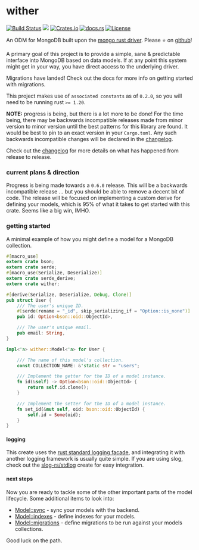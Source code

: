 wither
======
[![Build Status](https://travis-ci.org/thedodd/wither.svg?branch=master)](https://travis-ci.org/thedodd/wither)
[![](https://img.shields.io/badge/tested%20on-mongodb%203.2%2B-brightgreen.svg)](#)
[![Crates.io](https://img.shields.io/crates/v/wither.svg)](https://crates.io/crates/wither)
[![docs.rs](https://docs.rs/wither/badge.svg)](https://docs.rs/wither)
[![License](https://img.shields.io/badge/license-Apache%202.0-blue.svg)](LICENSE)

An ODM for MongoDB built upon the [mongo rust driver](https://github.com/mongodb-labs/mongo-rust-driver-prototype). Please ⭐ on [github](https://github.com/thedodd/wither)!

A primary goal of this project is to provide a simple, sane & predictable interface into MongoDB based on data models. If at any point this system might get in your way, you have direct access to the underlying driver.

Migrations have landed! Check out the docs for more info on getting started with migrations.

This project makes use of `associated constants` as of `0.2.0`, so you will need to be running rust `>= 1.20`.

**NOTE:** progress is being, but there is a lot more to be done! For the time being, there may be backwards incompatible releases made from minor version to minor version until the best patterns for this library are found. It would be best to pin to an exact version in your `Cargo.toml`. Any such backwards incompatible changes will be declared in the [changelog](https://github.com/thedodd/wither/master/CHANGELOG.md).

Check out the [changelog](https://github.com/thedodd/wither/master/CHANGELOG.md) for more details on what has happened from release to release.

### current plans & direction
Progress is being made towards a `0.6.0` release. This will be a backwards incompatible release ... but you should be able to remove a decent bit of code. The release will be focused on implementing a custom derive for defining your models, which is 95% of what it takes to get started with this crate. Seems like a big win, IMHO.

### getting started
A minimal example of how you might define a model for a MongoDB collection.

```rust
#[macro_use]
extern crate bson;
extern crate serde;
#[macro_use(Serialize, Deserialize)]
extern crate serde_derive;
extern crate wither;

#[derive(Serialize, Deserialize, Debug, Clone)]
pub struct User {
    /// The user's unique ID.
    #[serde(rename = "_id", skip_serializing_if = "Option::is_none")]
    pub id: Option<bson::oid::ObjectId>,

    /// The user's unique email.
    pub email: String,
}

impl<'a> wither::Model<'a> for User {

    /// The name of this model's collection.
    const COLLECTION_NAME: &'static str = "users";

    /// Implement the getter for the ID of a model instance.
    fn id(&self) -> Option<bson::oid::ObjectId> {
        return self.id.clone();
    }

    /// Implement the setter for the ID of a model instance.
    fn set_id(&mut self, oid: bson::oid::ObjectId) {
        self.id = Some(oid);
    }
}
```

#### logging
This create uses the [rust standard logging facade](https://docs.rs/log/), and integrating it with another logging framework is usually quite simple. If you are using slog, check out the [slog-rs/stdlog](https://docs.rs/slog-stdlog/) create for easy integration.

#### next steps
Now you are ready to tackle some of the other important parts of the model lifecycle. Some additional items to look into:

- [Model::sync](https://docs.rs/wither/0.5.1/wither/model/index.html#sync) - sync your models with the backend.
- [Model::indexes](https://docs.rs/wither/0.5.1/wither/model/index.html#indexes) - define indexes for your models.
- [Model::migrations](https://docs.rs/wither/0.5.1/wither/model/index.html#migrations) - define migrations to be run against your models collections.

Good luck on the path.
